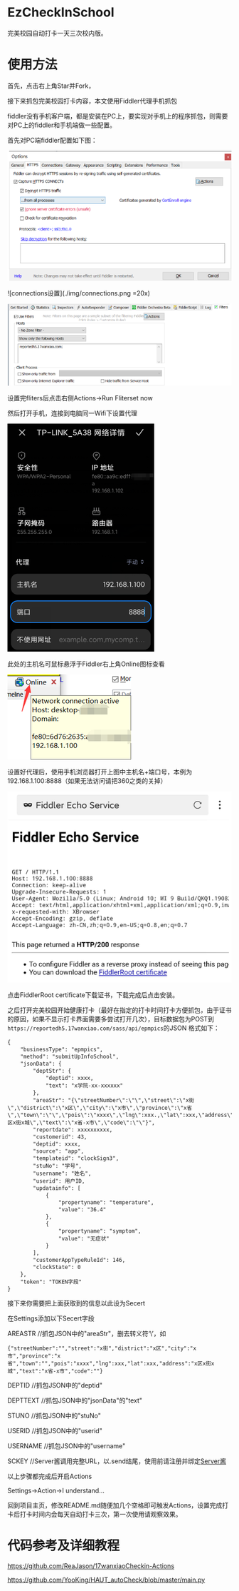 # EzCheckInSchool
完美校园自动打卡一天三次校内版。

# 使用方法
首先，点击右上角Star并Fork，

接下来抓包完美校园打卡内容，本文使用Fiddler代理手机抓包

fiddler没有手机客户端，都是安装在PC上，要实现对手机上的程序抓包，则需要对PC上的fiddler和手机端做一些配置。

首先对PC端fiddler配置如下图：

![https设置](./img/https.png)

![connections设置](./img/connections.png =20x)

![fliters设置](./img/fliters.png)

设置完fliters后点击右侧Actions->Run Fliterset now

然后打开手机，连接到电脑同一Wifi下设置代理

![代理设置](./img/setproxy.png)

此处的主机名可鼠标悬浮于Fiddler右上角Online图标查看

![代理地址](./img/localip.png)

设置好代理后，使用手机浏览器打开上图中主机名+端口号，本例为192.168.1.100:8888（如果无法访问请把360之类的关掉）

![fiddler证书](./img/fiddlercert.png)

点击FiddlerRoot certificate下载证书，下载完成后点击安装。

之后打开完美校园开始健康打卡（最好在指定的打卡时间打卡方便抓包，由于证书的原因，如果不显示打卡界面需要多尝试打开几次），目标数据包为POST到`https://reportedh5.17wanxiao.com/sass/api/epmpics`的JSON
格式如下：

```
{
	"businessType": "epmpics",
	"method": "submitUpInfoSchool",
	"jsonData": {
		"deptStr": {
			"deptid": xxxx,
			"text": "x学院-xx-xxxxxx"
		},
		"areaStr": "{\"streetNumber\":\"\",\"street\":\"x街\",\"district\":\"x区\",\"city\":\"x市\",\"province\":\"x省\",\"town\":\"\",\"pois\":\"xxxx\",\"lng\":xxx.,\"lat\":xxx,\"address\":\"x区x街x城\",\"text\":\"x省-x市\",\"code\":\"\"}",
		"reportdate": xxxxxxxxxx,
		"customerid": 43,
		"deptid": xxxx,
		"source": "app",
		"templateid": "clockSign3",
		"stuNo": "学号",
		"username": "姓名",
		"userid": 用户ID,
		"updatainfo": [
			{
				"propertyname": "temperature",
				"value": "36.4"
			},
			{
				"propertyname": "symptom",
				"value": "无症状"
			}
		],
		"customerAppTypeRuleId": 146,
		"clockState": 0
	},
	"token": "TOKEN字段"
}
```
接下来你需要把上面获取到的信息以此设为Secert

在Settings添加以下Secert字段

AREASTR //抓包JSON中的"areaStr"，删去转义符‘\’，如

```
{"streetNumber":"","street":"x街","district":"x区","city":"x市","province":"x省","town":"","pois":"xxxx","lng":xxx,"lat":xxx,"address":"x区x街x城","text":"x省-x市","code":""}
```

DEPTID //抓包JSON中的"deptid"

DEPTTEXT //抓包JSON中的"jsonData"的"text"

STUNO //抓包JSON中的"stuNo"

USERID //抓包JSON中的"userid"

USERNAME //抓包JSON中的"username"

SCKEY //Server酱调用完整URL，以.send结尾，使用前请注册并绑定[Server酱](http://sc.ftqq.com/)

以上步骤都完成后开启Actions

Settings->Action->I understand... 

回到项目主页，修改README.md随便加几个空格即可触发Actions，设置完成打卡后打卡时间内会每天自动打卡三次，第一次使用请观察效果。

# 代码参考及详细教程
https://github.com/ReaJason/17wanxiaoCheckin-Actions

https://github.com/YooKing/HAUT_autoCheck/blob/master/main.py

